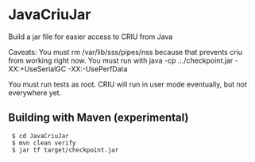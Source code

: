 # JavaCriuJar

Build a jar file for easier access to CRIU from Java

Caveats:
   You must rm /var/lib/sss/pipes/nss because that prevents criu from working right now.
   You must run with java -cp .:./checkpoint.jar -XX:+UseSerialGC -XX:-UsePerfData
   
   
   You must run tests as root.  CRIU will run in user mode eventually, but not everywhere yet.

## Building with Maven (experimental)

```
 $ cd JavaCriuJar
 $ mvn clean verify
 $ jar tf target/checkpoint.jar

